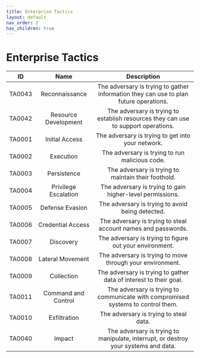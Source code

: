 ```yaml
---
title: Enterprise Tactics
layout: default
nav_order: 2
has_children: true
---
```


# Enterprise Tactics

|   ID   |         Name         |                                      Description                                      |
|:------:|:--------------------:|:-------------------------------------------------------------------------------------:|
| TA0043 |    Reconnaissance    | The adversary is trying to gather information they can use to plan future operations. |
| TA0042 | Resource Development |  The adversary is trying to establish resources they can use to support operations.   |
| TA0001 |    Initial Access    |                   The adversary is trying to get into your network.                   |
| TA0002 |      Execution       |                    The adversary is trying to run malicious code.                     |
| TA0003 |     Persistence      |                  The adversary is trying to maintain their foothold.                  |
| TA0004 | Privilege Escalation |               The adversary is trying to gain higher-level permissions.               |
| TA0005 |   Defense Evasion    |                   The adversary is trying to avoid being detected.                    |
| TA0006 |  Credential Access   |             The adversary is trying to steal account names and passwords.             |
| TA0007 |      Discovery       |                The adversary is trying to figure out your environment.                |
| TA0008 |   Lateral Movement   |               The adversary is trying to move through your environment.               |
| TA0009 |      Collection      |           The adversary is trying to gather data of interest to their goal.           |
| TA0011 | Command and Control  |   The adversary is trying to communicate with compromised systems to control them.    |
| TA0010 |     Exfiltration     |                        The adversary is trying to steal data.                         |
| TA0040 |        Impact        |  The adversary is trying to manipulate, interrupt, or destroy your systems and data.  |